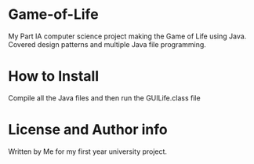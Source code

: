 # Game-of-Life
My Part IA computer science project making the Game of Life using Java. Covered design patterns and multiple Java file programming. 

# How to Install
Compile all the Java files and then run the GUILife.class file

# License and Author info
Written by Me for my first year university project. 
